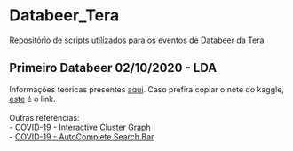 # Databeer_Tera
Repositório de scripts utilizados para os eventos de Databeer da Tera

<h2>Primeiro Databeer 02/10/2020 - <b>LDA</b></h2>
Informações teóricas presentes <a href=https://medium.com/somos-tera/como-modelar-t%C3%B3picos-atrav%C3%A9s-de-latent-dirichlet-allocation-lda-atrav%C3%A9s-da-biblioteca-gensim-1fa17357ad4b>aqui</a>. Caso prefira copiar o note do kaggle, <a href="https://www.kaggle.com/beatrizyumi/lda-databeer">este</a> é o link.
<br><br>
Outras referências:<br>
- <a href="https://www.kaggle.com/beatrizyumi/covid-19-interactive-cluster-graph">COVID-19 - Interactive Cluster Graph</a><br>
- <a href="https://www.kaggle.com/beatrizyumi/covid-19-autocomplete-search-bar">COVID-19 - AutoComplete Search Bar</a>
